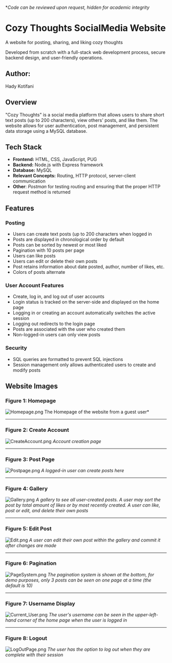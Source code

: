 **Code can be reviewed upon request, hidden for academic integrity*
# Cozy Thoughts SocialMedia Website
A website for posting, sharing, and liking cozy thoughts

Developed from scratch with a full-stack web development process, secure backend design, and user-friendly operations.

## Author:
Hady Kotifani

## Overview
"Cozy Thoughts" is a social media platform that allows users to share short text posts (up to 200 characters), view others' posts, and like them.
The website allows for user authentication, post management, and persistent data storage using a MySQL database.

## Tech Stack
- **Frontend:** HTML, CSS, JavaScript, PUG
- **Backend:** Node.js with Express framework
- **Database:** MySQL
- **Relevant Concepts:** Routing, HTTP protocol, server-client communication
- **Other**: *Postman* for testing routing and ensuring that the proper HTTP request method is returned

## Features

### Posting
- Users can create text posts (up to 200 characters when logged in
- Posts are displayed in chronological order by default
- Posts can be sorted by newest or most liked
- Pagination with 10 posts per page
- Users can like posts
- Users can edit or delete their own posts
- Post retains information about date posted, author, number of likes, etc.
- Colors of posts alternate

### User Account Features
- Create, log in, and log out of user accounts
- Login status is tracked on the server-side and displayed on the home page
- Logging in or creating an account automatically switches the active session
- Logging out redirects to the login page
- Posts are associated with the user who created them
- Non-logged-in users can only view posts

### Security
- SQL queries are formatted to prevent SQL injections
- Session management only allows authenticated users to create and modify posts

## Website Images

### **Figure 1**: Homepage
![Homepage.png](/Images/Homepage.png)
The Homepage of the website from a guest user*

---

### **Figure 2**: Create Account
![CreateAccount.png](/Images/CreateAccount.png)
*Account creation page*

---

### **Figure 3**: Post Page 
![Postpage.png](/Images/Postpage.png)
*A logged-in user can create posts here*

---

### **Figure 4**: Gallery
![Gallery.png](/Images/Gallery.png)
*A gallery to see all user-created posts. A user may sort the post by total amount of likes or by most recently created. A user can like, post or edit, and delete their own posts*

---

### **Figure 5**: Edit Post
![Edit.png](/Images/Edit.png)
*A user can edit their own post within the gallery and commit it after changes are made*

---

### **Figure 6**: Pagination
![PageSystem.png](/Images/PageSystem.png)
*The pagination system is shown at the bottom, for demo purposes, only 3 posts can be seen on one page at a time (the default is 10)*

---

### **Figure 7:** Username Display
![Current_User.png](/Images/Current_User.png)
*The user's username can be seen in the upper-left-hand corner of the home page when the user is logged in*

---

### **Figure 8:** Logout
![LogOutPage.png](/Images/LogOutPage.png)
*The user has the option to log out when they are complete with their session*
